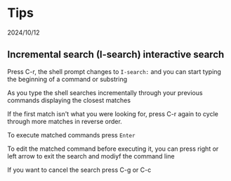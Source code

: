 # Tips

2024/10/12

## Incremental search (I-search) interactive search

Press C-r, the shell prompt changes to `I-search:` and you can start typing the beginning of a command or substring

As you type the shell searches incrementally through your previous commands displaying the closest matches

If the first match isn't what you were looking for, press C-r again to cycle through more matches in reverse order.

To execute matched commands press `Enter`

To edit the matched command before executing it, you can press right or left arrow to exit the search and modiyf the command line

If you want to cancel the search press C-g or C-c
